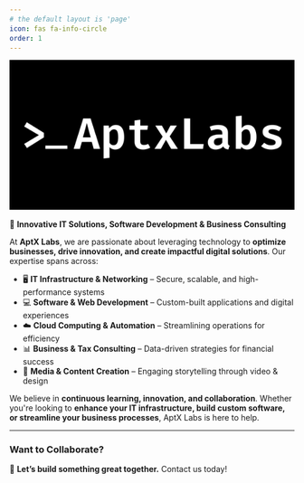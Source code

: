 ```yaml
---
# the default layout is 'page'
icon: fas fa-info-circle
order: 1
---
```



![AptX Labs](/images/howdy.png)  

🚀 **Innovative IT Solutions, Software Development & Business Consulting**  

At **AptX Labs**, we are passionate about leveraging technology to **optimize businesses, drive innovation, and create impactful digital solutions**. Our expertise spans across:  

- 🖥 **IT Infrastructure & Networking** – Secure, scalable, and high-performance systems  
- 💻 **Software & Web Development** – Custom-built applications and digital experiences  
- ☁️ **Cloud Computing & Automation** – Streamlining operations for efficiency  
- 📊 **Business & Tax Consulting** – Data-driven strategies for financial success  
- 🎥 **Media & Content Creation** – Engaging storytelling through video & design  

We believe in **continuous learning, innovation, and collaboration**. Whether you're looking to **enhance your IT infrastructure, build custom software, or streamline your business processes**, AptX Labs is here to help.  

---

### **Want to Collaborate?**  
🚀 **Let’s build something great together.** Contact us today!